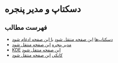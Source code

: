 # دسکتاپ و مدیر پنجره

## فهرست مطالب
- [دسکتاپ‌ها](./content/desktop_environment) [این صفحه منتقل شود](https://wiki.archusers.ir/index.php/Desktop_environment) [با این صفحه ادغام شود](https://wiki.archusers.ir/index.php/%D9%86%D8%B5%D8%A8_%D8%AF%D8%B3%DA%A9%D8%AA%D8%A7%D9%BE_%D8%A8%D8%B1_%D8%B1%D9%88%DB%8C_%D8%A2%D8%B1%DA%86_%D9%84%DB%8C%D9%86%D9%88%DA%A9%D8%B3)
- [مدیر پنجره](./conetnt/window_manager) [این صفحه منتقل شود](https://wiki.archusers.ir/index.php/Window_manager)
- [KDE](./content/kde) [این صفحه منتقل شود](https://wiki.archusers.ir/index.php/KDE)
- [کانکی](./content/conky) [این صفحه منتقل شود](https://wiki.archusers.ir/index.php/Conky)
